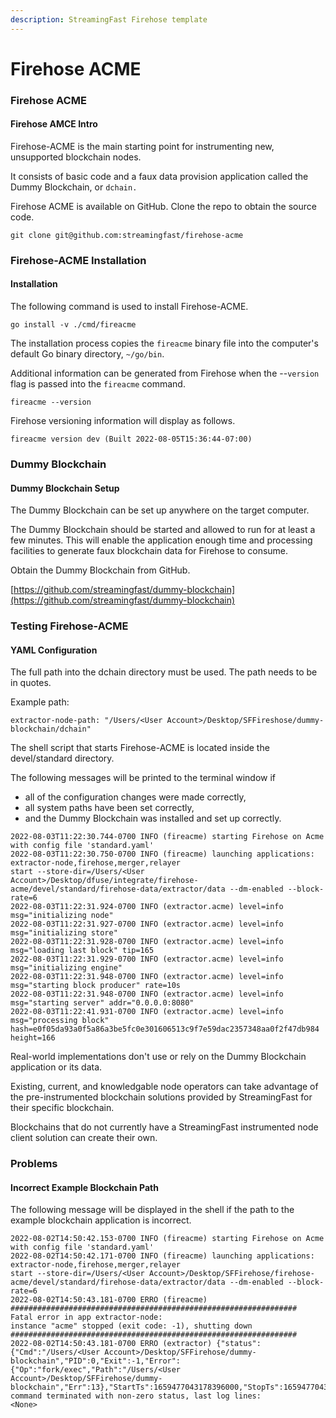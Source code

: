 ```yaml
---
description: StreamingFast Firehose template
---
```


# Firehose ACME

### Firehose ACME

#### Firehose AMCE Intro

Firehose-ACME is the main starting point for instrumenting new, unsupported blockchain nodes.

It consists of basic code and a faux data provision application called the Dummy Blockchain, or `dchain.`

Firehose ACME is available on GitHub. Clone the repo to obtain the source code.

```shell-session
git clone git@github.com:streamingfast/firehose-acme
```

### Firehose-ACME Installation

#### Installation

The following command is used to install Firehose-ACME.

```shell-session
go install -v ./cmd/fireacme
```

The installation process copies the `fireacme` binary file into the computer's default Go binary directory, `~/go/bin`.&#x20;

Additional information can be generated from Firehose when the --`version` flag is passed into the `fireacme` command.

```shell-session
fireacme --version
```

Firehose versioning information will display as follows.

```shell-session
fireacme version dev (Built 2022-08-05T15:36:44-07:00) 
```

### Dummy Blockchain

#### Dummy Blockchain Setup

The Dummy Blockchain can be set up anywhere on the target computer.

The Dummy Blockchain should be started and allowed to run for at least a few minutes. This will enable the application enough time and processing facilities to generate faux blockchain data for Firehose to consume.

Obtain the Dummy Blockchain from GitHub.

[https://github.com/streamingfast/dummy-blockchain](https://github.com/streamingfast/dummy-blockchain)

### Testing Firehose-ACME

#### YAML Configuration

The full path into the dchain directory must be used. The path needs to be in quotes.

Example path:

```shell-session
extractor-node-path: "/Users/<User Account>/Desktop/SFFireshose/dummy-blockchain/dchain"
```

The shell script that starts Firehose-ACME is located inside the devel/standard directory.&#x20;

The following messages will be printed to the terminal window if&#x20;

* all of the configuration changes were made correctly,&#x20;
* all system paths have been set correctly,
* &#x20;and the Dummy Blockchain was installed and set up correctly.

```shell-session
2022-08-03T11:22:30.744-0700 INFO (fireacme) starting Firehose on Acme with config file 'standard.yaml'
2022-08-03T11:22:30.750-0700 INFO (fireacme) launching applications: extractor-node,firehose,merger,relayer
start --store-dir=/Users/<User Account>/Desktop/dfuse/integrate/firehose-acme/devel/standard/firehose-data/extractor/data --dm-enabled --block-rate=6
2022-08-03T11:22:31.924-0700 INFO (extractor.acme) level=info msg="initializing node"
2022-08-03T11:22:31.927-0700 INFO (extractor.acme) level=info msg="initializing store"
2022-08-03T11:22:31.928-0700 INFO (extractor.acme) level=info msg="loading last block" tip=165
2022-08-03T11:22:31.929-0700 INFO (extractor.acme) level=info msg="initializing engine"
2022-08-03T11:22:31.948-0700 INFO (extractor.acme) level=info msg="starting block producer" rate=10s
2022-08-03T11:22:31.948-0700 INFO (extractor.acme) level=info msg="starting server" addr="0.0.0.0:8080"
2022-08-03T11:22:41.931-0700 INFO (extractor.acme) level=info msg="processing block" hash=e0f05da93a0f5a86a3be5fc0e301606513c9f7e59dac2357348aa0f2f47db984 height=166
```

Real-world implementations don't use or rely on the Dummy Blockchain application or its data.

Existing, current, and knowledgable node operators can take advantage of the pre-instrumented blockchain solutions provided by StreamingFast for their specific blockchain.

Blockchains that do not currently have a StreamingFast instrumented node client solution can create their own.

### Problems

#### Incorrect Example Blockchain Path

The following message will be displayed in the shell if the path to the example blockchain application is incorrect.

```shell-session
2022-08-02T14:50:42.153-0700 INFO (fireacme) starting Firehose on Acme with config file 'standard.yaml'
2022-08-02T14:50:42.171-0700 INFO (fireacme) launching applications: extractor-node,firehose,merger,relayer
start --store-dir=/Users/<User Account>/Desktop/SFFirehose/firehose-acme/devel/standard/firehose-data/extractor/data --dm-enabled --block-rate=6
2022-08-02T14:50:43.181-0700 ERRO (fireacme) 
################################################################
Fatal error in app extractor-node:
instance "acme" stopped (exit code: -1), shutting down
################################################################
2022-08-02T14:50:43.181-0700 ERRO (extractor) {"status": {"Cmd":"/Users/<User Account>/Desktop/SFFirehose/dummy-blockchain","PID":0,"Exit":-1,"Error":{"Op":"fork/exec","Path":"/Users/<User Account>/Desktop/SFFirehose/dummy-blockchain","Err":13},"StartTs":1659477043178396000,"StopTs":1659477043181083000,"Runtime":0,"Stdout":null,"Stderr":null}} command terminated with non-zero status, last log lines:
<None>
```
